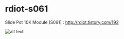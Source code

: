 # rdiot-s061
Slide Pot 10K Module [S061] : http://rdiot.tistory.com/192

![alt text](http://cfile1.uf.tistory.com/image/225D3A4057DE1268308747)

